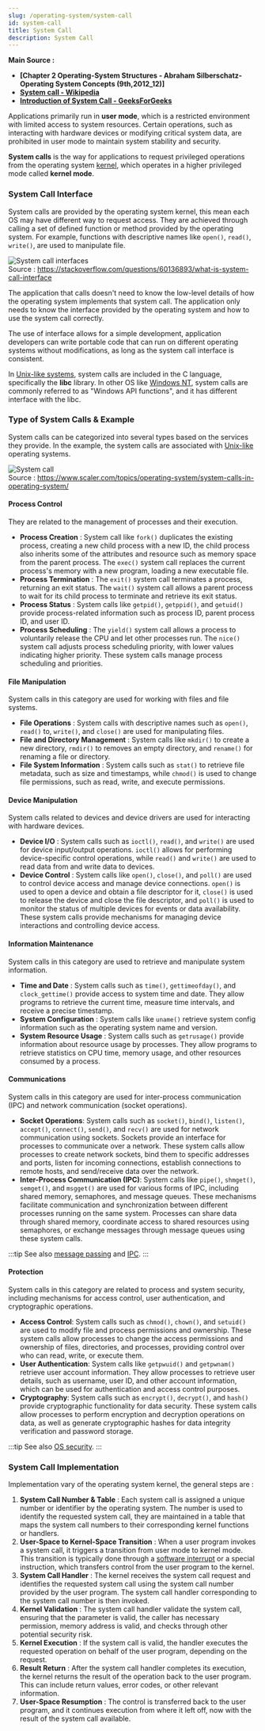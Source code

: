 ```yaml
---
slug: /operating-system/system-call
id: system-call
title: System Call
description: System Call
---
```


**Main Source :**

- **[Chapter 2 Operating-System Structures - Abraham Silberschatz-Operating System Concepts (9th,2012_12)]**
- **[System call - Wikipedia](https://en.wikipedia.org/wiki/System_call)**
- **[Introduction of System Call - GeeksForGeeks](https://www.geeksforgeeks.org/introduction-of-system-call/)**

Applications primarily run in **user mode**, which is a restricted environment with limited access to system resources. Certain operations, such as interacting with hardware devices or modifying critical system data, are prohibited in user mode to maintain system stability and security.

**System calls** is the way for applications to request privileged operations from the operating system [kernel](/operating-system/kernel), which operates in a higher privileged mode called **kernel mode**.

### System Call Interface

System calls are provided by the operating system kernel, this mean each OS may have different way to request access. They are achieved through calling a set of defined function or method provided by the operating system. For example, functions with descriptive names like `open()`, `read()`, `write()`, are used to manipulate file.

![System call interfaces](./system-call-interface.png)  
Source : https://stackoverflow.com/questions/60136893/what-is-system-call-interface

The application that calls doesn't need to know the low-level details of how the operating system implements that system call. The application only needs to know the interface provided by the operating system and how to use the system call correctly.

The use of interface allows for a simple development, application developers can write portable code that can run on different operating systems without modifications, as long as the system call interface is consistent.

In [Unix-like systems](/operating-system/unix), system calls are included in the C language, specifically the **libc** library. In other OS like [Windows NT](/operating-system/windows), system calls are commonly referred to as "Windows API functions", and it has different interface with the libc.

### Type of System Calls & Example

System calls can be categorized into several types based on the services they provide. In the example, the system calls are associated with [Unix-like](/operating-system/unix) operating systems.

![System call](./system-call.png)  
Source : https://www.scaler.com/topics/operating-system/system-calls-in-operating-system/

#### Process Control

They are related to the management of processes and their execution.

- **Process Creation** : System call like `fork()` duplicates the existing process, creating a new child process with a new ID, the child process also inherits some of the attributes and resource such as memory space from the parent process. The `exec()` system call replaces the current process's memory with a new program, loading a new executable file.
- **Process Termination** : The `exit()` system call terminates a process, returning an exit status. The `wait()` system call allows a parent process to wait for its child process to terminate and retrieve its exit status.
- **Process Status** : System calls like `getpid()`, `getppid()`, and `getuid()` provide process-related information such as process ID, parent process ID, and user ID.
- **Process Scheduling** : The `yield()` system call allows a process to voluntarily release the CPU and let other processes run. The `nice()` system call adjusts process scheduling priority, with lower values indicating higher priority. These system calls manage process scheduling and priorities.

#### File Manipulation

System calls in this category are used for working with files and file systems.

- **File Operations** : System calls with descriptive names such as `open()`, `read()` to, `write()`, and `close()` are used for manipulating files.
- **File and Directory Management** : System calls like `mkdir()` to create a new directory, `rmdir()` to removes an empty directory, and `rename()` for renaming a file or directory.
- **File System Information** : System calls such as `stat()` to retrieve file metadata, such as size and timestamps, while `chmod()` is used to change file permissions, such as read, write, and execute permissions.

#### Device Manipulation

System calls related to devices and device drivers are used for interacting with hardware devices.

- **Device I/O** : System calls such as `ioctl()`, `read()`, and `write()` are used for device input/output operations. `ioctl()` allows for performing device-specific control operations, while `read()` and `write()` are used to read data from and write data to devices.
- **Device Control** : System calls like `open()`, `close()`, and `poll()` are used to control device access and manage device connections. `open()` is used to open a device and obtain a file descriptor for it, `close()` is used to release the device and close the file descriptor, and `poll()` is used to monitor the status of multiple devices for events or data availability. These system calls provide mechanisms for managing device interactions and controlling device access.

#### Information Maintenance

System calls in this category are used to retrieve and manipulate system information.

- **Time and Date** : System calls such as `time()`, `gettimeofday()`, and `clock_gettime()` provide access to system time and date. They allow programs to retrieve the current time, measure time intervals, and receive a precise timestamp.
- **System Configuration** : System calls like `uname()` retrieve system config information such as the operating system name and version.
- **System Resource Usage** : System calls such as `getrusage()` provide information about resource usage by processes. They allow programs to retrieve statistics on CPU time, memory usage, and other resources consumed by a process.

#### Communications

System calls in this category are used for inter-process communication (IPC) and network communication (socket operations).

- **Socket Operations**: System calls such as `socket()`, `bind()`, `listen()`, `accept()`, `connect()`, `send()`, and `recv()` are used for network communication using sockets. Sockets provide an interface for processes to communicate over a network. These system calls allow processes to create network sockets, bind them to specific addresses and ports, listen for incoming connections, establish connections to remote hosts, and send/receive data over the network.
- **Inter-Process Communication (IPC)**: System calls like `pipe()`, `shmget()`, `semget()`, and `msgget()` are used for various forms of IPC, including shared memory, semaphores, and message queues. These mechanisms facilitate communication and synchronization between different processes running on the same system. Processes can share data through shared memory, coordinate access to shared resources using semaphores, or exchange messages through message queues using these system calls.

:::tip
See also [message passing](/operating-system/inter-process-communication#message-passing) and [IPC](/operating-system/inter-process-communication).
:::

#### Protection

System calls in this category are related to process and system security, including mechanisms for access control, user authentication, and cryptographic operations.

- **Access Control**: System calls such as `chmod()`, `chown()`, and `setuid()` are used to modify file and process permissions and ownership. These system calls allow processes to change the access permissions and ownership of files, directories, and processes, providing control over who can read, write, or execute them.
- **User Authentication**: System calls like `getpwuid()` and `getpwnam()` retrieve user account information. They allow processes to retrieve user details, such as username, user ID, and other account information, which can be used for authentication and access control purposes.
- **Cryptography**: System calls such as `encrypt()`, `decrypt()`, and `hash()` provide cryptographic functionality for data security. These system calls allow processes to perform encryption and decryption operations on data, as well as generate cryptographic hashes for data integrity verification and password storage.

:::tip
See also [OS security](/operating-system/protection-and-security).
:::

### System Call Implementation

Implementation vary of the operating system kernel, the general steps are :

1. **System Call Number & Table** : Each system call is assigned a unique number or identifier by the operating system. The number is used to identify the requested system call, they are maintained in a table that maps the system call numbers to their corresponding kernel functions or handlers.
2. **User-Space to Kernel-Space Transition** : When a user program invokes a system call, it triggers a transition from user mode to kernel mode. This transition is typically done through a [software interrupt](/operating-system/interrupt-handling) or a special instruction, which transfers control from the user program to the kernel.
3. **System Call Handler** : The kernel receives the system call request and identifies the requested system call using the system call number provided by the user program. The system call handler corresponding to the system call number is then invoked.
4. **Kernel Validation** : The system call handler validate the system call, ensuring that the parameter is valid, the caller has necessary permission, memory address is valid, and checks through other potential security risk.
5. **Kernel Execution** : If the system call is valid, the handler executes the requested operation on behalf of the user program, depending on the request.
6. **Result Return** : After the system call handler completes its execution, the kernel returns the result of the operation back to the user program. This can include return values, error codes, or other relevant information.
7. **User-Space Resumption** : The control is transferred back to the user program, and it continues execution from where it left off, now with the result of the system call available.
